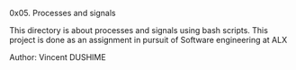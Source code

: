 0x05. Processes and signals

This directory is about processes and signals using bash scripts.
This project is done as an assignment in pursuit of Software engineering at ALX

Author: Vincent DUSHIME
